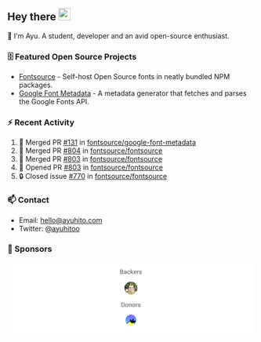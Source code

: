 ## Hey there <img src="https://media.giphy.com/media/hvRJCLFzcasrR4ia7z/giphy.gif" width="25" height="25">

📝 I'm Ayu. A student, developer and an avid open-source enthusiast.

### 🗄 Featured Open Source Projects

- [Fontsource](https://github.com/fontsource/fontsource) - Self-host Open Source fonts in neatly bundled NPM packages.
- [Google Font Metadata](https://github.com/fontsource/google-font-metadata) - A metadata generator that fetches and parses the Google Fonts API.

### ⚡ Recent Activity

<!--START_SECTION:activity-->

1. 🎉 Merged PR [#131](https://github.com/fontsource/google-font-metadata/pull/131) in [fontsource/google-font-metadata](https://github.com/fontsource/google-font-metadata)
2. 🎉 Merged PR [#804](https://github.com/fontsource/fontsource/pull/804) in [fontsource/fontsource](https://github.com/fontsource/fontsource)
3. 🎉 Merged PR [#803](https://github.com/fontsource/fontsource/pull/803) in [fontsource/fontsource](https://github.com/fontsource/fontsource)
4. 💪 Opened PR [#803](https://github.com/fontsource/fontsource/pull/803) in [fontsource/fontsource](https://github.com/fontsource/fontsource)
5. 🔒 Closed issue [#770](https://github.com/fontsource/fontsource/issues/770) in [fontsource/fontsource](https://github.com/fontsource/fontsource)
<!--END_SECTION:activity-->

### 📫 Contact

- Email: hello@ayuhito.com
- Twitter: [@ayuhitoo](https://twitter.com/ayuhitoo)

### :sparkling_heart: Sponsors

<p align="center">
  <a href="https://cdn.jsdelivr.net/gh/ayuhito/ayuhito/sponsors.svg">
    <img src='https://raw.githubusercontent.com/ayuhito/ayuhito/master/sponsors.svg'/>
  </a>
</p>
